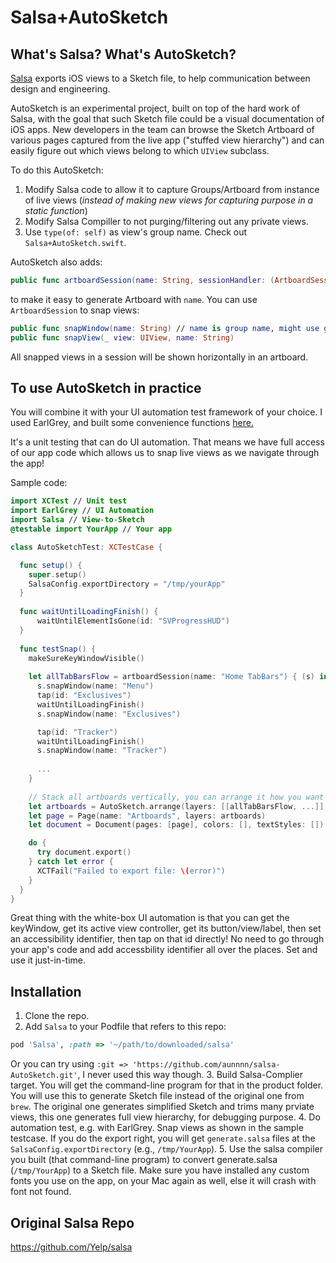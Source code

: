 # Salsa+AutoSketch

## What's Salsa? What's AutoSketch?
[Salsa](https://github.com/Yelp/salsa) exports iOS views to a Sketch file, to help communication between design and engineering.

AutoSketch is an experimental project, built on top of the hard work of Salsa, with the goal that such Sketch file could be a visual documentation of iOS apps. New developers in the team can browse the Sketch Artboard of various pages captured from the live app ("stuffed view hierarchy") and can easily figure out which views belong to which `UIView` subclass.

To do this AutoSketch:
1. Modify Salsa code to allow it to capture Groups/Artboard from instance of live views (*instead of making new views for capturing purpose in a static function*)
2. Modify Salsa Compiller to not purging/filtering out any private views.
3. Use `type(of: self)` as view's group name.
Check out `Salsa+AutoSketch.swift`.

AutoSketch also adds: 
```swift
public func artboardSession(name: String, sessionHandler: (ArtboardSession) -> Void) -> Artboard
```
to make it easy to generate Artboard with `name`. You can use `ArtboardSession` to snap views:
```swift
public func snapWindow(name: String) // name is group name, might use group name as view controller subclass, to make it easy to find
public func snapView(_ view: UIView, name: String)
```
All snapped views in a session will be shown horizontally in an artboard.

## To use AutoSketch in practice
You will combine it with your UI automation test framework of your choice. I used EarlGrey, and built some convenience functions [here.](https://github.com/aunnnn/EarlGrey-Convenience)

It's a unit testing that can do UI automation. That means we have full access of our app code which allows us to snap live views as we navigate through the app!

Sample code:

```swift
import XCTest // Unit test
import EarlGrey // UI Automation
import Salsa // View-to-Sketch
@testable import YourApp // Your app

class AutoSketchTest: XCTestCase {

  func setup() {
    super.setup()
    SalsaConfig.exportDirectory = "/tmp/yourApp"
  }
  
  func waitUntilLoadingFinish() {
      waitUntilElementIsGone(id: "SVProgressHUD")
  }
    
  func testSnap() {
    makeSureKeyWindowVisible()
    
    let allTabBarsFlow = artboardSession(name: "Home TabBars") { (s) in
      s.snapWindow(name: "Menu")
      tap(id: "Exclusives")
      waitUntilLoadingFinish()
      s.snapWindow(name: "Exclusives")

      tap(id: "Tracker")
      waitUntilLoadingFinish()
      s.snapWindow(name: "Tracker")
      
      ...
    }
    
    // Stack all artboards vertically, you can arrange it how you want in 2d space with 2d array
    let artboards = AutoSketch.arrange(layers: [[allTabBarsFlow, ...]], verticalPadding: 200, horizontalPadding: 200)
    let page = Page(name: "Artboards", layers: artboards)
    let document = Document(pages: [page], colors: [], textStyles: [])

    do {
      try document.export()
    } catch let error {
      XCTFail("Failed to export file: \(error)")
    }
  }  
}
```

Great thing with the white-box UI automation is that you can get the keyWindow, get its active view controller, get its button/view/label, then set an accessibility identifier, then tap on that id directly! No need to go through your app's code and add accessbility identifier all over the places. Set and use it just-in-time.

## Installation
1. Clone the repo.
2. Add `Salsa` to your Podfile that refers to this repo:
```ruby
pod 'Salsa', :path => '~/path/to/downloaded/salsa'
```
Or you can try using `:git => 'https://github.com/aunnnn/salsa-AutoSketch.git'`, I never used this way though.
3. Build Salsa-Complier target. You will get the command-line program for that in the product folder. You will use this to generate Sketch file instead of the original one from `brew`. The original one generates simplified Sketch and trims many prviate views, this one generates full view hierarchy, for debugging purpose.
4. Do automation test, e.g. with EarlGrey. Snap views as shown in the sample testcase. If you do the export right, you will get `generate.salsa` files at the `SalsaConfig.exportDirectory` (e.g., `/tmp/YourApp`).
5. Use the salsa compiler you built (that command-line program) to convert generate.salsa (`/tmp/YourApp`) to a Sketch file. Make sure you have installed any custom fonts you use on the app, on your Mac again as well, else it will crash with font not found.

## Original Salsa Repo
https://github.com/Yelp/salsa
